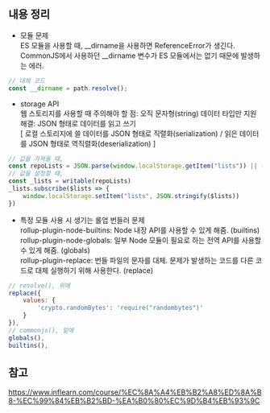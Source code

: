 
## 내용 정리

- 모듈 문제  
ES 모듈을 사용할 때, __dirname을 사용하면 ReferenceError가 생긴다.  
CommonJS에서 사용하던 __dirname 변수가 ES 모듈에서는 없기 때문에 발생하는 에러.  
```javascript
// 대체 코드
const __dirname = path.resolve();
```

- storage API  
웹 스토리지를 사용할 때 주의해야 할 점: 오직 문자형(string) 데이터 타입만 지원  
해결: JSON 형태로 데이터를 읽고 쓰기  
[ 로컬 스토리지에 쓸 데이터를 JSON 형태로 직렬화(serialization) / 읽은 데이터를 JSON 형태로 역직렬화(deserialization) ]
```javascript
// 값을 가져올 때,
const repoLists = JSON.parse(window.localStorage.getItem("lists")) || []
// 값을 설정할 때,
const _lists = writable(repoLists)
_lists.subscribe($lists => {
    window.localStorage.setItem("lists", JSON.stringify($lists))
})
```

- 특정 모듈 사용 시 생기는 롤업 번들러 문제  
rollup-plugin-node-builtins: Node 내장 API를 사용할 수 있게 해줌. (builtins)  
rollup-plugin-node-globals: 일부 Node 모듈이 필요로 하는 전역 API를 사용할 수 있게 해줌. (globals)  
rollup-plugin-replace: 번들 파일의 문자를 대체. 문제가 발생하는 코드를 다른 코드로 대체 실행하기 위해 사용한다. (replace)  
```javascript
// resolve(), 위에
replace({
    values: {
        'crypto.randomBytes': 'require("randombytes")'
    }
}),
// commonjs(), 밑에
globals(),
builtins(),
```


## 참고
https://www.inflearn.com/course/%EC%8A%A4%EB%B2%A8%ED%8A%B8-%EC%99%84%EB%B2%BD-%EA%B0%80%EC%9D%B4%EB%93%9C